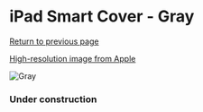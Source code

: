 # iPad Smart Cover - Gray

[Return to previous page](/ipad_2)

[High-resolution image from Apple](https://store.storeimages.cdn-apple.com/8756/as-images.apple.com/is/MC939?wid=4500&hei=4500&fmt=png)

<div style="width: 384px"><img src="/everysource/MC939.png" alt="Gray"></div>

### Under construction
